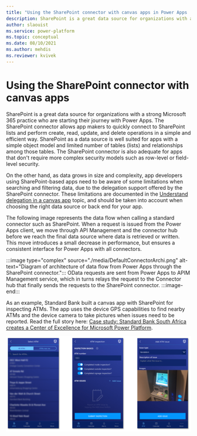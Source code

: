 ```yaml
---
title: "Using the SharePoint connector with canvas apps in Power Apps  | MicrosoftDocs"
description: SharePoint is a great data source for organizations with a strong Microsoft 365 practice who are starting their journey with Power Apps. As an example, Standard Bank built a canvas app with SharePoint for inspecting ATMs.
author: slaouist
ms.service: power-platform
ms.topic: conceptual
ms.date: 08/10/2021
ms.author: mehdis
ms.reviewer: kvivek  
---
```


# Using the SharePoint connector with canvas apps 

SharePoint is a great data source for organizations with a strong Microsoft 365 practice who are starting their journey with Power Apps. The SharePoint connector allows app makers to quickly connect to SharePoint lists and perform create, read, update, and delete operations in a simple and efficient way. SharePoint as a data source is well suited for apps with a simple object model and limited number of tables (lists) and relationships among those tables. The SharePoint connector is also adequate for apps that don't require more complex security models such as row-level or field-level security. 

On the other hand, as data grows in size and complexity, app developers using SharePoint-based apps need to be aware of some limitations when searching and filtering data, due to the delegation support offered by the SharePoint connector. These limitations are documented in the [Understand delegation in a canvas app](/powerapps/maker/canvas-apps/delegation-overview) topic, and should be taken into account when choosing the right data source or back end for your app.

The following image represents the data flow when calling a standard connector such as SharePoint. When a request is issued from the Power Apps client, we move through API Management and the connector hub before we reach the final data source where data is retrieved or written. This move introduces a small decrease in performance, but ensures a consistent interface for Power Apps with all connectors.


:::image type="complex" source="./media/DefaultConnectorArchi.png" alt-text="Diagram of architecture of data flow from Power Apps through the SharePoint connector.":::
   OData requests are sent from Power Apps to APIM Management service, which in turns relays the request to the Connector hub that finally sends the requests to the SharePoint connector.
:::image-end:::



As an example, Standard Bank built a canvas app with SharePoint for inspecting ATMs. The app uses the device GPS capabilities to find nearby ATMs and the device camera to take pictures when issues need to be reported. Read the full story here:
[Case study: Standard Bank South Africa creates a Center of Excellence for Microsoft Power Platform](https://powerapps.microsoft.com/blog/standard-bank-south-africa-creates-a-center-of-excellence-for-the-power-platform/).

![Screenshot of pages from the Standard Bank ATM inspection app.](./media/StandardBank.png)
